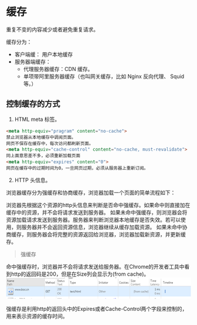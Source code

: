 # 缓存

重复不变的内容减少或者避免重复请求。

缓存分为：

- 客户端缓： 用户本地缓存
- 服务器端缓存：
    - 代理服务器缓存：CDN 缓存。
    - 单项带阿里服务器缓存（也叫网关缓存，比如 Nginx 反向代理、 Squid 等。）

## 控制缓存的方式

1. HTML meta 标签。

```html
<meta http-equiv="pragram" content="no-cache"> 
禁止浏览器从本地缓存中调阅页面。 
网页不保存在缓存中，每次访问都刷新页面。 
<meta http-equiv="cache-control" content="no-cache, must-revalidate"> 
同上面意思差不多，必须重新加载页面 
<meta http-equiv="expires" content="0"> 
网页在缓存中的过期时间为0，一旦网页过期，必须从服务器上重新订阅。
```

2. HTTP 头信息。


浏览器缓存分为强缓存和协商缓存，浏览器加载一个页面的简单流程如下：

浏览器先根据这个资源的http头信息来判断是否命中强缓存。如果命中则直接加在缓存中的资源，并不会将请求发送到服务器。
如果未命中强缓存，则浏览器会将资源加载请求发送到服务器。服务器来判断浏览器本地缓存是否失效。若可以使用，则服务器并不会返回资源信息，浏览器继续从缓存加载资源。
如果未命中协商缓存，则服务器会将完整的资源返回给浏览器，浏览器加载新资源，并更新缓存。

> 强缓存

命中强缓存时，浏览器并不会将请求发送给服务器。在Chrome的开发者工具中看到http的返回码是200，但是在Size列会显示为(from cache)。
![](picture/use_cache.png)

强缓存是利用http的返回头中的Expires或者Cache-Control两个字段来控制的，用来表示资源的缓存时间。


